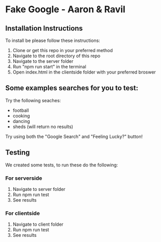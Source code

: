# Fake Google - Aaron & Ravil

## Installation Instructions

To install be please follow these instructions:

1. Clone or get this repo in your preferred method
2. Navigate to the root directory of this repo
3. Navigate to the server folder
4. Run "npm run start" in the terminal
5. Open index.html in the clientside folder with your preferred broswer

## Some examples searches for you to test:

Try the following seaches:

- football
- cooking
- dancing
- sheds (will return no results)

Try using both the "Google Search" and "Feeling Lucky?" button!

## Testing

We created some tests, to run these do the following:

### For serverside

1. Navigate to server folder
2. Run npm run test
3. See results

### For clientside

1. Navigate to client folder
2. Run npm run test
3. See results

